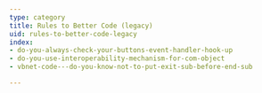 ```yaml
---
type: category
title: Rules to Better Code (legacy)
uid: rules-to-better-code-legacy
index:
- do-you-always-check-your-buttons-event-handler-hook-up
- do-you-use-interoperability-mechanism-for-com-object
- vbnet-code---do-you-know-not-to-put-exit-sub-before-end-sub

---
```




